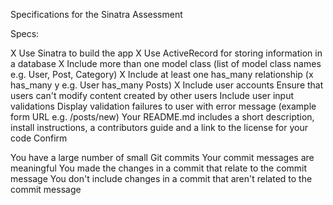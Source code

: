 Specifications for the Sinatra Assessment

Specs:

 X Use Sinatra to build the app
 X Use ActiveRecord for storing information in a database
 X Include more than one model class (list of model class names e.g. User, Post, Category)
 X Include at least one has_many relationship (x has_many y e.g. User has_many Posts)
 X Include user accounts
 Ensure that users can't modify content created by other users
 Include user input validations
 Display validation failures to user with error message (example form URL e.g. /posts/new)
 Your README.md includes a short description, install instructions, a contributors guide and a link to the license for your code
Confirm

 You have a large number of small Git commits
 Your commit messages are meaningful
 You made the changes in a commit that relate to the commit message
 You don't include changes in a commit that aren't related to the commit message
